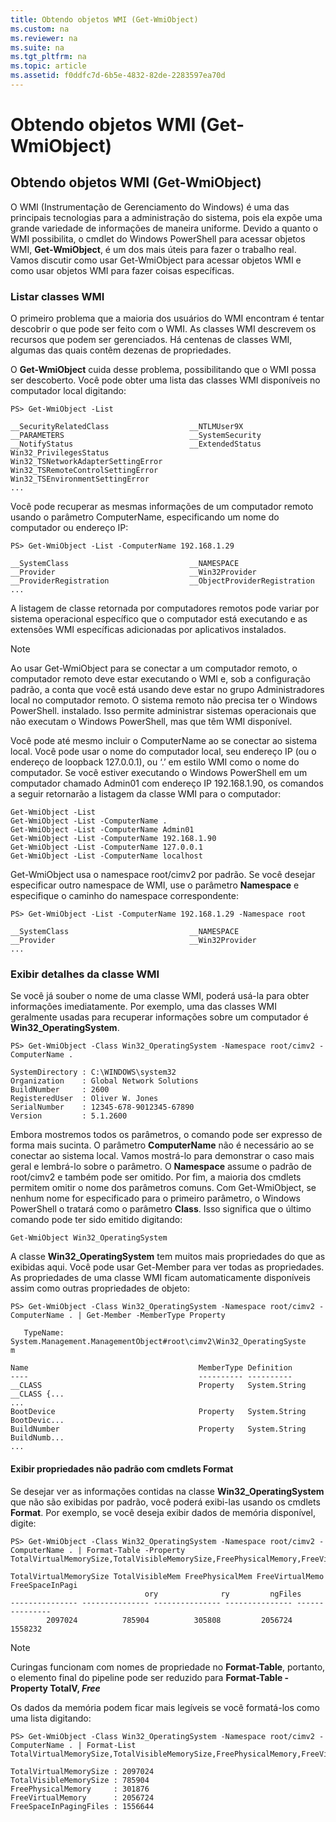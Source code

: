 ```yaml
---
title: Obtendo objetos WMI (Get-WmiObject)
ms.custom: na
ms.reviewer: na
ms.suite: na
ms.tgt_pltfrm: na
ms.topic: article
ms.assetid: f0ddfc7d-6b5e-4832-82de-2283597ea70d
---
```

# Obtendo objetos WMI (Get-WmiObject)

## Obtendo objetos WMI (Get-WmiObject)
O WMI (Instrumentação de Gerenciamento do Windows) é uma das principais tecnologias para a administração do sistema, pois ela expõe uma grande variedade de informações de maneira uniforme. Devido a quanto o WMI possibilita, o cmdlet do Windows PowerShell para acessar objetos WMI, **Get-WmiObject**, é um dos mais úteis para fazer o trabalho real. Vamos discutir como usar Get-WmiObject para acessar objetos WMI e como usar objetos WMI para fazer coisas específicas.

### Listar classes WMI
O primeiro problema que a maioria dos usuários do WMI encontram é tentar descobrir o que pode ser feito com o WMI. As classes WMI descrevem os recursos que podem ser gerenciados. Há centenas de classes WMI, algumas das quais contêm dezenas de propriedades.

O **Get-WmiObject** cuida desse problema, possibilitando que o WMI possa ser descoberto. Você pode obter uma lista das classes WMI disponíveis no computador local digitando:

```
PS> Get-WmiObject -List

__SecurityRelatedClass                  __NTLMUser9X
__PARAMETERS                            __SystemSecurity
__NotifyStatus                          __ExtendedStatus
Win32_PrivilegesStatus                  Win32_TSNetworkAdapterSettingError
Win32_TSRemoteControlSettingError       Win32_TSEnvironmentSettingError
...
```

Você pode recuperar as mesmas informações de um computador remoto usando o parâmetro ComputerName, especificando um nome do computador ou endereço IP:

```
PS> Get-WmiObject -List -ComputerName 192.168.1.29

__SystemClass                           __NAMESPACE
__Provider                              __Win32Provider
__ProviderRegistration                  __ObjectProviderRegistration
...
```

A listagem de classe retornada por computadores remotos pode variar por sistema operacional específico que o computador está executando e as extensões WMI específicas adicionadas por aplicativos instalados.

> [!NOTE]
> Ao usar Get-WmiObject para se conectar a um computador remoto, o computador remoto deve estar executando o WMI e, sob a configuração padrão, a conta que você está usando deve estar no grupo Administradores local no computador remoto. O sistema remoto não precisa ter o Windows PowerShell. instalado. Isso permite administrar sistemas operacionais que não executam o Windows PowerShell, mas que têm WMI disponível.

Você pode até mesmo incluir o ComputerName ao se conectar ao sistema local. Você pode usar o nome do computador local, seu endereço IP (ou o endereço de loopback 127.0.0.1), ou ‘.’ em estilo WMI como o nome do computador. Se você estiver executando o Windows PowerShell em um computador chamado Admin01 com endereço IP 192.168.1.90, os comandos a seguir retornarão a listagem da classe WMI para o computador:

```
Get-WmiObject -List
Get-WmiObject -List -ComputerName .
Get-WmiObject -List -ComputerName Admin01
Get-WmiObject -List -ComputerName 192.168.1.90
Get-WmiObject -List -ComputerName 127.0.0.1
Get-WmiObject -List -ComputerName localhost
```

Get-WmiObject usa o namespace root/cimv2 por padrão. Se você desejar especificar outro namespace de WMI, use o parâmetro **Namespace** e especifique o caminho do namespace correspondente:

```
PS> Get-WmiObject -List -ComputerName 192.168.1.29 -Namespace root

__SystemClass                           __NAMESPACE
__Provider                              __Win32Provider
...
```

### Exibir detalhes da classe WMI
Se você já souber o nome de uma classe WMI, poderá usá-la para obter informações imediatamente. Por exemplo, uma das classes WMI geralmente usadas para recuperar informações sobre um computador é **Win32_OperatingSystem**.

```
PS> Get-WmiObject -Class Win32_OperatingSystem -Namespace root/cimv2 -ComputerName .

SystemDirectory : C:\WINDOWS\system32
Organization    : Global Network Solutions
BuildNumber     : 2600
RegisteredUser  : Oliver W. Jones
SerialNumber    : 12345-678-9012345-67890
Version         : 5.1.2600
```

Embora mostremos todos os parâmetros, o comando pode ser expresso de forma mais sucinta. O parâmetro **ComputerName** não é necessário ao se conectar ao sistema local. Vamos mostrá-lo para demonstrar o caso mais geral e lembrá-lo sobre o parâmetro. O **Namespace** assume o padrão de root/cimv2 e também pode ser omitido. Por fim, a maioria dos cmdlets permitem omitir o nome dos parâmetros comuns. Com Get-WmiObject, se nenhum nome for especificado para o primeiro parâmetro, o Windows PowerShell o tratará como o parâmetro **Class**. Isso significa que o último comando pode ter sido emitido digitando:

```
Get-WmiObject Win32_OperatingSystem
```

A classe **Win32_OperatingSystem** tem muitos mais propriedades do que as exibidas aqui. Você pode usar Get-Member para ver todas as propriedades. As propriedades de uma classe WMI ficam automaticamente disponíveis assim como outras propriedades de objeto:

```
PS> Get-WmiObject -Class Win32_OperatingSystem -Namespace root/cimv2 -ComputerName . | Get-Member -MemberType Property

   TypeName: System.Management.ManagementObject#root\cimv2\Win32_OperatingSyste
m

Name                                      MemberType Definition
----                                      ---------- ----------
__CLASS                                   Property   System.String __CLASS {...
...
BootDevice                                Property   System.String BootDevic...
BuildNumber                               Property   System.String BuildNumb...
...
```

#### Exibir propriedades não padrão com cmdlets Format
Se desejar ver as informações contidas na classe **Win32_OperatingSystem** que não são exibidas por padrão, você poderá exibi-las usando os cmdlets **Format**. Por exemplo, se você deseja exibir dados de memória disponível, digite:

```
PS> Get-WmiObject -Class Win32_OperatingSystem -Namespace root/cimv2 -ComputerName . | Format-Table -Property TotalVirtualMemorySize,TotalVisibleMemorySize,FreePhysicalMemory,FreeVirtualMemory,FreeSpaceInPagingFiles

TotalVirtualMemorySize TotalVisibleMem FreePhysicalMem FreeVirtualMemo FreeSpaceInPagi
                              ory              ry         ngFiles
--------------- --------------- --------------- --------------- ---------------
        2097024          785904          305808         2056724         1558232
```

> [!NOTE]
> Curingas funcionam com nomes de propriedade no **Format-Table**, portanto, o elemento final do pipeline pode ser reduzido para **Format-Table -Property TotalV, *Free***

Os dados da memória podem ficar mais legíveis se você formatá-los como uma lista digitando:

```
PS> Get-WmiObject -Class Win32_OperatingSystem -Namespace root/cimv2 -ComputerName . | Format-List TotalVirtualMemorySize,TotalVisibleMemorySize,FreePhysicalMemory,FreeVirtualMemory,FreeSpaceInPagingFiles

TotalVirtualMemorySize : 2097024
TotalVisibleMemorySize : 785904
FreePhysicalMemory     : 301876
FreeVirtualMemory      : 2056724
FreeSpaceInPagingFiles : 1556644
```



<!--HONumber=Apr16_HO1-->


